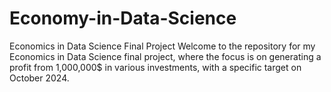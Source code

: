 # Economy-in-Data-Science
Economics in Data Science Final Project Welcome to the repository for my Economics in Data Science final project, where the focus is on generating a profit from 1,000,000$ in various investments, with a specific target on October 2024.

